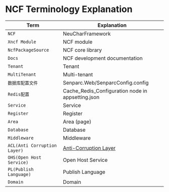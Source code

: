 # NCF Terminology Explanation

| Term                         | Explanation                                                                           |
| ---------------------------- | ------------------------------------------------------------------------------------- |
| `NCF`                        | NeuCharFramework                                                                      |
| `Xncf Module`                | NCF module                                                                            |
| `NcfPackageSource`           | NCF core library                                                                      |
| `Docs`                       | NCF development documentation                                                         |
| `Tenant`                     | Tenant                                                                                |
| `MultiTenant`                | Multi-tenant                                                                          |
| `数据库配置文件`             | Senparc.Web/SenparcConfig.config                                                      |
| `Redis配置`                  | Cache_Redis_Configuration node in appsetting.json                                     |
| `Service`                    | Service                                                                               |
| `Register`                   | Register                                                                              |
| `Area`                       | Area (page)                                                                           |
| `Database`                   | Database                                                                              |
| `Middleware`                 | Middleware                                                                            |
| `ACL(Anti Corruption Layer)` | [Anti-Corruption Layer](https://blog.csdn.net/muzizongheng/article/details/108871808) |
| `OHS(Open Host Service)`     | Open Host Service                                                                     |
| `PL(Publish Language)`       | Publish Language                                                                      |
| `Domain`                     | Domain                                                                                |
